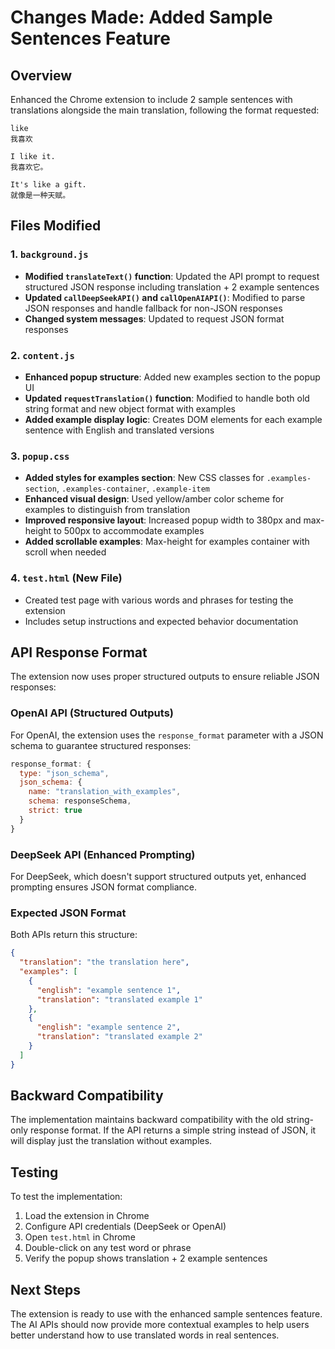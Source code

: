 # Changes Made: Added Sample Sentences Feature

## Overview
Enhanced the Chrome extension to include 2 sample sentences with translations alongside the main translation, following the format requested:

```
like
我喜欢

I like it.
我喜欢它。

It's like a gift.
就像是一种天赋。
```

## Files Modified

### 1. `background.js`
- **Modified `translateText()` function**: Updated the API prompt to request structured JSON response including translation + 2 example sentences
- **Updated `callDeepSeekAPI()` and `callOpenAIAPI()`**: Modified to parse JSON responses and handle fallback for non-JSON responses
- **Changed system messages**: Updated to request JSON format responses

### 2. `content.js`
- **Enhanced popup structure**: Added new examples section to the popup UI
- **Updated `requestTranslation()` function**: Modified to handle both old string format and new object format with examples
- **Added example display logic**: Creates DOM elements for each example sentence with English and translated versions

### 3. `popup.css`
- **Added styles for examples section**: New CSS classes for `.examples-section`, `.examples-container`, `.example-item`
- **Enhanced visual design**: Used yellow/amber color scheme for examples to distinguish from translation
- **Improved responsive layout**: Increased popup width to 380px and max-height to 500px to accommodate examples
- **Added scrollable examples**: Max-height for examples container with scroll when needed

### 4. `test.html` (New File)
- Created test page with various words and phrases for testing the extension
- Includes setup instructions and expected behavior documentation

## API Response Format

The extension now uses proper structured outputs to ensure reliable JSON responses:

### OpenAI API (Structured Outputs)
For OpenAI, the extension uses the `response_format` parameter with a JSON schema to guarantee structured responses:
```javascript
response_format: {
  type: "json_schema",
  json_schema: {
    name: "translation_with_examples",
    schema: responseSchema,
    strict: true
  }
}
```

### DeepSeek API (Enhanced Prompting)  
For DeepSeek, which doesn't support structured outputs yet, enhanced prompting ensures JSON format compliance.

### Expected JSON Format
Both APIs return this structure:
```json
{
  "translation": "the translation here",
  "examples": [
    {
      "english": "example sentence 1",
      "translation": "translated example 1"
    },
    {
      "english": "example sentence 2", 
      "translation": "translated example 2"
    }
  ]
}
```

## Backward Compatibility

The implementation maintains backward compatibility with the old string-only response format. If the API returns a simple string instead of JSON, it will display just the translation without examples.

## Testing

To test the implementation:

1. Load the extension in Chrome
2. Configure API credentials (DeepSeek or OpenAI)
3. Open `test.html` in Chrome
4. Double-click on any test word or phrase
5. Verify the popup shows translation + 2 example sentences

## Next Steps

The extension is ready to use with the enhanced sample sentences feature. The AI APIs should now provide more contextual examples to help users better understand how to use translated words in real sentences.